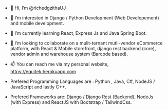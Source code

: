 - 👋 Hi, I’m @richedgzithaUJ
- 👀 I’m interested in Django / Python Development (Web Developement) and mobile development.
- 🌱 I’m currently learning React, Express Js and Java Spring Boot.
- 💞️ I’m looking to collaborate on a mulit-ternant mutli-vendor eCommerce platform, with React & Mobile storefront, django rest backend (core), vendor admin and warehouse system (Barcode based).

- 📫 You can reach me via my personal website, https://equitek.herokuapp.com
- Prefered Programming Languages are : Python , Java, C#, NodeJS / JavaScript and lastly C++.
- Prefered Frameworks are: Django / Django Rest (Backend), NodeJs (with Express) and ReactJS with Bootstrap / TailwindCss.

<!---
richedgzithaUJ/richedgzithaUJ is a ✨ special ✨ repository because its `README.md` (this file) appears on your GitHub profile.
You can click the Preview link to take a look at your changes.
--->
